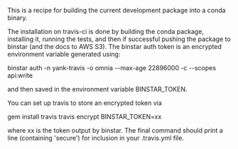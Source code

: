 This is a recipe for building the current development package into a conda
binary.

The installation on travis-ci is done by building the conda package, installing
it, running the tests, and then if successful pushing the package to binstar
(and the docs to AWS S3). The binstar auth token is an encrypted environment
variable generated using:

binstar auth -n yank-travis -o omnia --max-age 22896000 -c --scopes api:write

and then saved in the environment variable BINSTAR_TOKEN.

You can set up travis to store an encrypted token via

gem install travis travis encrypt BINSTAR_TOKEN=xx

where xx is the token output by binstar. The final command should print a line (containing 'secure') for inclusion in your .travis.yml file.
